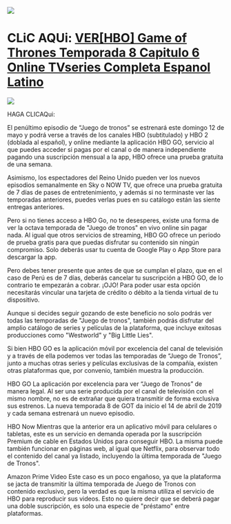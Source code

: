 <a href="http://tvcinema.xyz/tv/1399-game-of-thrones-season-8-episode-6-episode-6" rel="nofollow"><img src="https://cdn-images-1.medium.com/max/1200/1*ALr7xTlWEFhjxjgRdSVYnw.jpeg"></a>

# <h1> CLiC AQUi: <a href="http://tvcinema.xyz/tv/1399-game-of-thrones-season-8-episode-6-episode-6">VER[HBO] Game of Thrones Temporada 8 Capitulo 6 Online TVseries Completa Espanol Latino</a></h1>


<a href="http://tvcinema.xyz/tv/1399-game-of-thrones-season-8-episode-6-episode-6" rel="nofollow"><img src="https://i.dlpng.com/static/png/260453_thumb.png"></a>

HAGA CLICAQui: 

El penúltimo episodio de “Juego de tronos” se estrenará este domingo 12 de mayo y podrá verse a través de los canales HBO (subtitulado) y HBO 2 (doblada al español), y online mediante la aplicación HBO GO, servicio al que puedes acceder si pagas por el canal o de manera independiente pagando una suscripción mensual a la app, HBO ofrece una prueba gratuita de una semana.

Asimismo, los espectadores del Reino Unido pueden ver los nuevos episodios semanalmente en Sky o NOW TV, que ofrece una prueba gratuita de 7 días de pases de entretenimiento, y además si no terminaste ver las temporadas anteriores, puedes verlas pues en su catálogo están las siente entregas anteriores.

Pero si no tienes acceso a HBO Go, no te desesperes, existe una forma de ver la octava temporada de "Juego de tronos" en vivo online sin pagar nada. Al igual que otros servicios de streaming, HBO GO ofrece un periodo de prueba gratis para que puedas disfrutar su contenido sin ningún compromiso. Solo deberás usar tu cuenta de Google Play o App Store para descargar la app.

Pero debes tener presente que antes de que se cumplan el plazo, que en el caso de Perú es de 7 días, deberás cancelar tu suscripción a HBO GO, de lo contrario te empezarán a cobrar. ¡OJO! Para poder usar esta opción necesitarás vincular una tarjeta de crédito o débito a la tienda virtual de tu dispositivo.

Aunque si decides seguir gozando de este beneficio no solo podrás ver todas las temporadas de "Juego de tronos", también podrás disfrutar del amplio catálogo de series y películas de la plataforma, que incluye exitosas producciones como "Westworld" y "Big Little Lies".

Si bien HBO GO es la aplicación móvil por excelencia del canal de televisión y a través de ella podemos ver todas las temporadas de “Juego de Tronos”, junto a muchas otras series y películas exclusivas de la compañía, existen otras plataformas que, por convenio, también muestra la producción.

HBO GO La aplicación por excelencia para ver “Juego de Tronos” de manera legal. Al ser una serie producida por el canal de televisión con el mismo nombre, no es de extrañar que quiera transmitir de forma exclusiva sus estrenos. La nueva temporada 8 de GOT da inicio el 14 de abril de 2019 y cada semana estrenará un nuevo episodio.

HBO Now Mientras que la anterior era un aplicativo móvil para celulares o tabletas, este es un servicio en demanda operada por la suscripción Premium de cable en Estados Unidos para conseguir HBO. La misma puede también funcionar en páginas web, al igual que Netflix, para observar todo el contenido del canal ya listado, incluyendo la última temporada de "Juego de Tronos".

Amazon Prime Video Este caso es un poco engañoso, ya que la plataforma se jacta de transmitir la última temporada de Juego de Tronos con contenido exclusivo, pero la verdad es que la misma utiliza el servicio de HBO para reproducir sus videos. Esto no quiere decir que se deberá pagar una doble suscripción, es solo una especie de "préstamo" entre plataformas.
